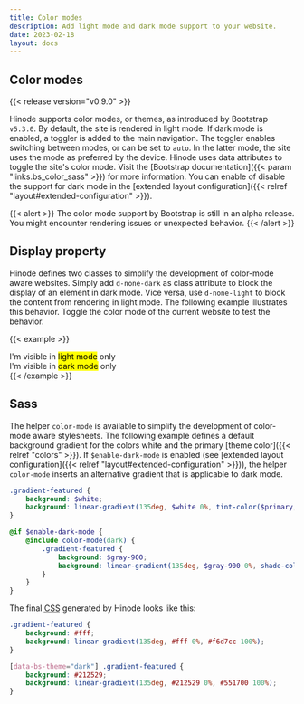 ```yaml
---
title: Color modes
description: Add light mode and dark mode support to your website.
date: 2023-02-18
layout: docs
---
```


## Color modes

{{< release version="v0.9.0" >}}

Hinode supports color modes, or themes, as introduced by Bootstrap `v5.3.0`. By default, the site is rendered in light mode. If dark mode is enabled, a toggler is added to the main navigation. The toggler enables switching between modes, or can be set to `auto`. In the latter mode, the site uses the mode as preferred by the device. Hinode uses data attributes to toggle the site's color mode. Visit the [Bootstrap documentation]({{< param "links.bs_color_sass" >}}) for more information. You can enable of disable the support for dark mode in the [extended layout configuration]({{< relref "layout#extended-configuration" >}}).

{{< alert >}}
    The color mode support by Bootstrap is still in an alpha release. You might encounter rendering issues or unexpected behavior.
{{< /alert >}}

## Display property

Hinode defines two classes to simplify the development of color-mode aware websites. Simply add `d-none-dark` as class attribute to block the display of an element in dark mode. Vice versa, use `d-none-light` to block the content from rendering in light mode. The following example illustrates this behavior. Toggle the color mode of the current website to test the behavior.

{{< example >}}
<div class="d-none-dark">I'm visible in <mark>light mode</mark> only</div>
<div class="d-none-light">I'm visible in <mark>dark mode</mark> only</div>
{{< /example >}}

## Sass

The helper `color-mode` is available to simplify the development of color-mode aware stylesheets. The following example defines a default background gradient for the colors white and the primary [theme color]({{< relref "colors" >}}). If `$enable-dark-mode` is enabled (see [extended layout configuration]({{< relref "layout#extended-configuration" >}})), the helper `color-mode` inserts an alternative gradient that is applicable to dark mode.

```scss
.gradient-featured {
    background: $white;
    background: linear-gradient(135deg, $white 0%, tint-color($primary, 80%) 100%);
}

@if $enable-dark-mode {
    @include color-mode(dark) {
        .gradient-featured {
            background: $gray-900;
            background: linear-gradient(135deg, $gray-900 0%, shade-color($primary, 60%) 100%);
        }
    }
}
```

The final <abbr title="Cascading Stylesheet">CSS</abbr> generated by Hinode looks like this:

```css
.gradient-featured {
    background: #fff;
    background: linear-gradient(135deg, #fff 0%, #f6d7cc 100%);
}

[data-bs-theme="dark"] .gradient-featured {
    background: #212529;
    background: linear-gradient(135deg, #212529 0%, #551700 100%);
}
```
